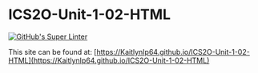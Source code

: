 # ICS2O-Unit-1-02-HTML

[![GitHub's Super Linter](https://github.com/KaitlynIp64/ICS2O-Unit-1-02-HTML/workflows/GitHub's%20Super%20Linter/badge.svg)](https://github.com/<KaitlynIp64/ICS2O-Unit-1-02-HTML/actions)

This site can be found at: [https://KaitlynIp64.github.io/ICS2O-Unit-1-02-HTML](https://KaitlynIp64.github.io/ICS2O-Unit-1-02-HTML)
